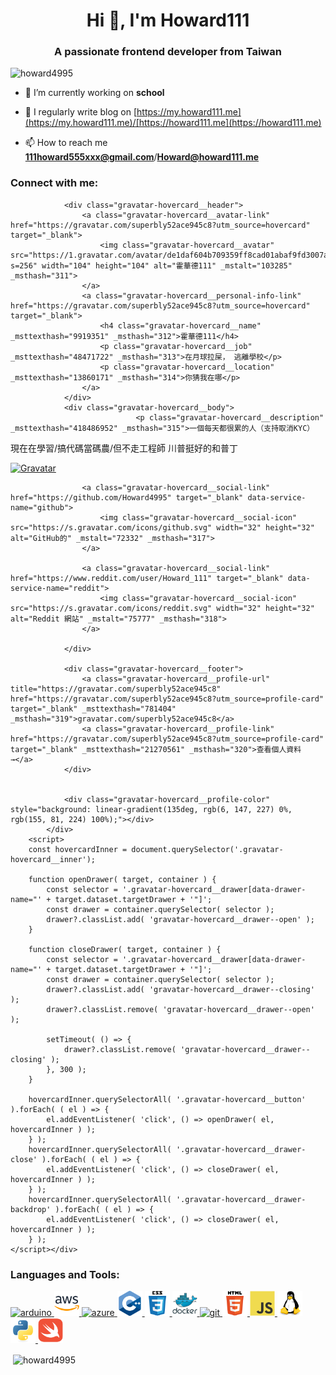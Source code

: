 <h1 align="center">Hi 👋, I'm Howard111</h1>
<h3 align="center">A passionate frontend developer from Taiwan</h3>

<p align="left"> <img src="https://komarev.com/ghpvc/?username=howard4995&label=Profile%20views&color=0e75b6&style=flat" alt="howard4995" /> </p>

- 🔭 I’m currently working on **school**

- 📝 I regularly write blog on [https://my.howard111.me](https://my.howard111.me)/[https://howard111.me](https://howard111.me)

- 📫 How to reach me **111howard555xxx@gmail.com**/**Howard@howard111.me**

<h3 align="left">Connect with me:</h3>
<p align="left">
</p>
<div class="gravatar-hovercard"><style></style>
			<div class="gravatar-hovercard__inner">
				
				<div class="gravatar-hovercard__header">
					<a class="gravatar-hovercard__avatar-link" href="https://gravatar.com/superbly52ace945c8?utm_source=hovercard" target="_blank">
						<img class="gravatar-hovercard__avatar" src="https://1.gravatar.com/avatar/de1daf604b709359ff8cad01abaf9fd3007a90bcae25153bec4be0f94a434581?s=256" width="104" height="104" alt="霍華德111" _mstalt="103285" _msthash="311">
					</a>
					<a class="gravatar-hovercard__personal-info-link" href="https://gravatar.com/superbly52ace945c8?utm_source=hovercard" target="_blank">
						<h4 class="gravatar-hovercard__name" _msttexthash="9919351" _msthash="312">霍華德111</h4>
						<p class="gravatar-hovercard__job" _msttexthash="48471722" _msthash="313">在月球拉屎， 逃離學校</p>
						<p class="gravatar-hovercard__location" _msttexthash="13860171" _msthash="314">你猜我在哪</p>
					</a>
				</div>
				<div class="gravatar-hovercard__body">
								<p class="gravatar-hovercard__description" _msttexthash="418486952" _msthash="315">一個每天都很累的人（支持取消KYC）
現在在學習/搞代碼當碼農/但不走工程師
川普挺好的和普丁</p>
							</div>
				<div class="gravatar-hovercard__social-links">
					<a class="gravatar-hovercard__social-link" href="https://gravatar.com/superbly52ace945c8?utm_source=hovercard" target="_blank" data-service-name="gravatar">
						<img class="gravatar-hovercard__social-icon" src="https://s.gravatar.com/icons/gravatar.svg" width="32" height="32" alt="Gravatar" _mstalt="114114" _msthash="316">
					</a>
					
					<a class="gravatar-hovercard__social-link" href="https://github.com/Howard4995" target="_blank" data-service-name="github">
						<img class="gravatar-hovercard__social-icon" src="https://s.gravatar.com/icons/github.svg" width="32" height="32" alt="GitHub的" _mstalt="72332" _msthash="317">
					</a>
				
					<a class="gravatar-hovercard__social-link" href="https://www.reddit.com/user/Howard_111" target="_blank" data-service-name="reddit">
						<img class="gravatar-hovercard__social-icon" src="https://s.gravatar.com/icons/reddit.svg" width="32" height="32" alt="Reddit 網站" _mstalt="75777" _msthash="318">
					</a>
				
				</div>
				
				<div class="gravatar-hovercard__footer">
					<a class="gravatar-hovercard__profile-url" title="https://gravatar.com/superbly52ace945c8" href="https://gravatar.com/superbly52ace945c8?utm_source=profile-card" target="_blank" _msttexthash="781404" _msthash="319">gravatar.com/superbly52ace945c8</a>
					<a class="gravatar-hovercard__profile-link" href="https://gravatar.com/superbly52ace945c8?utm_source=profile-card" target="_blank" _msttexthash="21270561" _msthash="320">查看個人資料 →</a>
				</div>
				
				
				<div class="gravatar-hovercard__profile-color" style="background: linear-gradient(135deg, rgb(6, 147, 227) 0%, rgb(155, 81, 224) 100%);"></div>
			</div>
		<script>
		const hovercardInner = document.querySelector('.gravatar-hovercard__inner');

		function openDrawer( target, container ) {
			const selector = '.gravatar-hovercard__drawer[data-drawer-name="' + target.dataset.targetDrawer + '"]';
			const drawer = container.querySelector( selector );
			drawer?.classList.add( 'gravatar-hovercard__drawer--open' );
		}

		function closeDrawer( target, container ) {
			const selector = '.gravatar-hovercard__drawer[data-drawer-name="' + target.dataset.targetDrawer + '"]';
			const drawer = container.querySelector( selector );
			drawer?.classList.add( 'gravatar-hovercard__drawer--closing' );
			drawer?.classList.remove( 'gravatar-hovercard__drawer--open' );

			setTimeout( () => {
				drawer?.classList.remove( 'gravatar-hovercard__drawer--closing' );
			}, 300 );
		}

		hovercardInner.querySelectorAll( '.gravatar-hovercard__button' ).forEach( ( el ) => {
			el.addEventListener( 'click', () => openDrawer( el, hovercardInner ) );
		} );
		hovercardInner.querySelectorAll( '.gravatar-hovercard__drawer-close' ).forEach( ( el ) => {
			el.addEventListener( 'click', () => closeDrawer( el, hovercardInner ) );
		} );
		hovercardInner.querySelectorAll( '.gravatar-hovercard__drawer-backdrop' ).forEach( ( el ) => {
			el.addEventListener( 'click', () => closeDrawer( el, hovercardInner ) );
		} );
	</script></div>
<h3 align="left">Languages and Tools:</h3>
<p align="left"> <a href="https://www.arduino.cc/" target="_blank" rel="noreferrer"> <img src="https://cdn.worldvectorlogo.com/logos/arduino-1.svg" alt="arduino" width="40" height="40"/> </a> <a href="https://aws.amazon.com" target="_blank" rel="noreferrer"> <img src="https://raw.githubusercontent.com/devicons/devicon/master/icons/amazonwebservices/amazonwebservices-original-wordmark.svg" alt="aws" width="40" height="40"/> </a> <a href="https://azure.microsoft.com/en-in/" target="_blank" rel="noreferrer"> <img src="https://www.vectorlogo.zone/logos/microsoft_azure/microsoft_azure-icon.svg" alt="azure" width="40" height="40"/> </a> <a href="https://www.w3schools.com/cpp/" target="_blank" rel="noreferrer"> <img src="https://raw.githubusercontent.com/devicons/devicon/master/icons/cplusplus/cplusplus-original.svg" alt="cplusplus" width="40" height="40"/> </a> <a href="https://www.w3schools.com/css/" target="_blank" rel="noreferrer"> <img src="https://raw.githubusercontent.com/devicons/devicon/master/icons/css3/css3-original-wordmark.svg" alt="css3" width="40" height="40"/> </a> <a href="https://www.docker.com/" target="_blank" rel="noreferrer"> <img src="https://raw.githubusercontent.com/devicons/devicon/master/icons/docker/docker-original-wordmark.svg" alt="docker" width="40" height="40"/> </a> <a href="https://git-scm.com/" target="_blank" rel="noreferrer"> <img src="https://www.vectorlogo.zone/logos/git-scm/git-scm-icon.svg" alt="git" width="40" height="40"/> </a> <a href="https://www.w3.org/html/" target="_blank" rel="noreferrer"> <img src="https://raw.githubusercontent.com/devicons/devicon/master/icons/html5/html5-original-wordmark.svg" alt="html5" width="40" height="40"/> </a> <a href="https://developer.mozilla.org/en-US/docs/Web/JavaScript" target="_blank" rel="noreferrer"> <img src="https://raw.githubusercontent.com/devicons/devicon/master/icons/javascript/javascript-original.svg" alt="javascript" width="40" height="40"/> </a> <a href="https://www.linux.org/" target="_blank" rel="noreferrer"> <img src="https://raw.githubusercontent.com/devicons/devicon/master/icons/linux/linux-original.svg" alt="linux" width="40" height="40"/> </a> <a href="https://www.python.org" target="_blank" rel="noreferrer"> <img src="https://raw.githubusercontent.com/devicons/devicon/master/icons/python/python-original.svg" alt="python" width="40" height="40"/> </a> <a href="https://developer.apple.com/swift/" target="_blank" rel="noreferrer"> <img src="https://raw.githubusercontent.com/devicons/devicon/master/icons/swift/swift-original.svg" alt="swift" width="40" height="40"/> </a> </p>

<p>&nbsp;<img align="center" src="https://github-readme-stats.vercel.app/api?username=howard4995&show_icons=true&locale=en" alt="howard4995" /></p>


